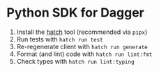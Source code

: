 # Python SDK for Dagger

1. Install the [hatch](https://hatch.pypa.io/latest/install/) tool (recommended via `pipx`)
2. Run tests with `hatch run test`
3. Re-regenerate client with `hatch run generate`
4. Format (and lint) code with `hatch run lint:fmt`
5. Check types with `hatch run lint:typing`
